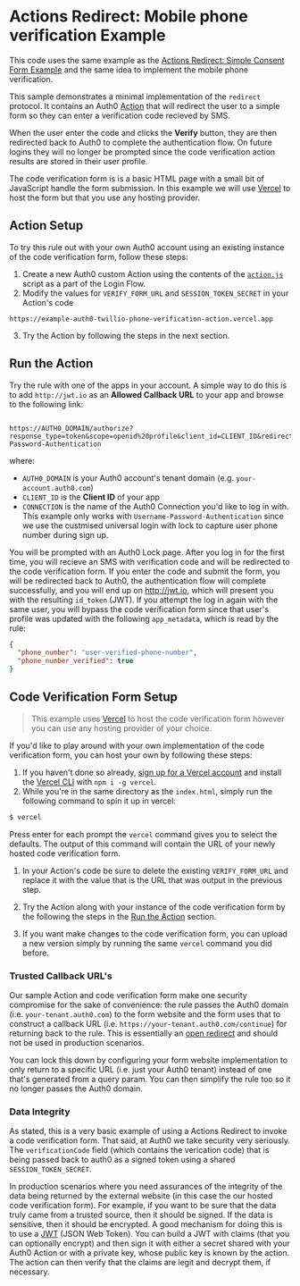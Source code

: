 # Actions Redirect: Mobile phone verification Example

This code uses the same example as the [Actions Redirect: Simple Consent Form Example](https://github.com/dylanswartz/actions-consent-form-example) and the same idea to implement the mobile phone verification.

This sample demonstrates a minimal implementation of the `redirect` protocol. It contains an Auth0 [Action](https://auth0.com/docs/customize/actions) that will redirect the user to a simple form so they can enter a verification code recieved by SMS.

When the user enter the code and clicks the **Verify** button, they are then redirected back to Auth0 to complete the authentication flow. On future logins they will no longer be prompted since the code verification action results are stored in their user profile.

The code verification form is is a basic HTML page with a small bit of JavaScript handle the form submission. In this example we will use [Vercel](https://vercel.com/) to host the form but that you use any hosting provider. 

## Action Setup

To try this rule out with your own Auth0 account using an existing instance of the code verification form, follow these steps:

1. Create a new Auth0 custom Action using the contents of the [`action.js`](action.js) script as a part of the Login Flow.
2. Modify the values for `VERIFY_FORM_URL` and `SESSION_TOKEN_SECRET` in your Action's code
```
https://example-auth0-twillio-phone-verification-action.vercel.app
```

3. Try the Action by following the steps in the next section.

## Run the Action

Try the rule with one of the apps in your account. A simple way to do this is to add `http://jwt.io` as an **Allowed Callback URL** to your app and browse to the following link:  
```

https://AUTH0_DOMAIN/authorize?response_type=token&scope=openid%20profile&client_id=CLIENT_ID&redirect_uri=http://jwt.io&connection=Username-Password-Authentication
```

where:
* `AUTH0_DOMAIN` is your Auth0 account's tenant domain (e.g. `your-account.auth0.com`)
* `CLIENT_ID` is the **Client ID** of your app
* `CONNECTION` is the name of the Auth0 Connection you'd like to log in with. This example only works with `Username-Password-Authentication` since we use the custmised universal login with lock to capture user phone number during sign up.

You will be prompted with an Auth0 Lock page. After you log in for the first time, you will recieve an SMS with verification code and will be redirected to the code verification form. If you enter the code and submit the form, you will be redirected back to Auth0, the authentication flow will complete successfully, and you will end up on http://jwt.io, which will present you with the resulting `id_token` (JWT). If you attempt the log in again with the same user, you will bypass the code verification form since that user's profile was updated with the following `app_metadata`, which is read by the rule:

```json
{
  "phone_number": "user-verified-phone-number",
  "phone_number_verified": true
}
```

## Code Verification Form Setup

> This example uses [Vercel](https://vercel.com/) to host the code verification form however you can use any hosting provider of your choice. 

If you'd like to play around with your own implementation of the code verification form, you can host your own by following these steps:

1. If you haven't done so already, [sign up for a Vercel account](https://vercel.com/signup) and install the [Vercel CLI](https://github.com/vercel/vercel/tree/main/packages/cli) with `npm i -g vercel`. 
1. While you're in the same directory as the `index.html`, simply run the following command to spin it up in vercel:  
  ```bash
  $ vercel
  ```

Press enter for each prompt the `vercel` command gives you to select the defaults. The output of this command will contain the URL of your newly hosted code verification form.

1. In your Action's code be sure to delete the existing `VERIFY_FORM_URL` and replace it with the value that is the URL that was output in the previous step.

1. Try the Action along with your instance of the code verification form by the following the steps in the [Run the Action](#run-the-action) section.

1. If you want make changes to the code verification form, you can upload a new version simply by running the same `vercel` command you did before.

### Trusted Callback URL's

Our sample Action and code verification form make one security compromise for the sake of convenience: the rule passes the Auth0 domain (i.e. `your-tenant.auth0.com`) to the form website and the form uses that to construct a callback URL (i.e. `https://your-tenant.auth0.com/continue`) for returning back to the rule. This is essentially an [open redirect](https://www.owasp.org/index.php/Unvalidated_Redirects_and_Forwards_Cheat_Sheet) and should not be used in production scenarios.

You can lock this down by configuring your form website implementation to only return to a specific URL (i.e. just your Auth0 tenant) instead of one that's generated from a query param. You can then simplify the rule too so it no longer passes the Auth0 domain.

### Data Integrity

As stated, this is a very basic example of using a Actions Redirect to invoke a code verification form. That said, at Auth0 we take security very seriously. The `verificationCode` field (which contains the verication code) that is being passed back to auth0 as a signed token using a shared `SESSION_TOKEN_SECRET`.

In production scenarios where you need assurances of the integrity of the data being returned by the external website (in this case the our hosted code verification form). For example, if you want to be sure that the data truly came from a trusted source, then it should be signed. If the data is sensitive, then it should be encrypted. A good mechanism for doing this is to use a [JWT](http://jwt.io/) (JSON Web Token). You can build a JWT with claims (that you can optionally encrypt) and then sign it with either a secret shared with your Auth0 Action or with a private key, whose public key is known by the action. The action can then verify that the claims are legit and decrypt them, if necessary.
